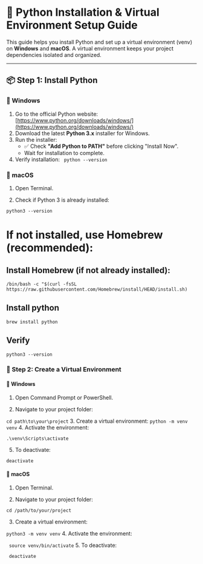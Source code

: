# 🐍 Python Installation & Virtual Environment Setup Guide

This guide helps you install Python and set up a virtual environment (venv) on **Windows** and **macOS**. A virtual environment keeps your project dependencies isolated and organized.

---

## 📦 Step 1: Install Python

### 🔹 Windows

1. Go to the official Python website: [https://www.python.org/downloads/windows/](https://www.python.org/downloads/windows/)
2. Download the latest **Python 3.x** installer for Windows.
3. Run the installer:
   - ✅ Check **"Add Python to PATH"** before clicking "Install Now".
   - Wait for installation to complete.
4. Verify installation:
   ``` python --version```

### 🔹 macOS

1. Open Terminal.

2. Check if Python 3 is already installed:

```python3 --version```

# If not installed, use Homebrew (recommended):

## Install Homebrew (if not already installed):
```/bin/bash -c "$(curl -fsSL https://raw.githubusercontent.com/Homebrew/install/HEAD/install.sh)```

## Install python 
```brew install python```

## Verify 
```python3 --version```

### 🧪 Step 2: Create a Virtual Environment

#### 🔹 Windows

1. Open Command Prompt or PowerShell.

2. Navigate to your project folder:

``` cd path\to\your\project ```
3. Create a virtual environment:
```python -m venv venv```
4. Activate the environment:

```.\venv\Scripts\activate```

5. To deactivate:

 ```deactivate```

#### 🔹 macOS
1. Open Terminal.

2. Navigate to your project folder:

```cd /path/to/your/project```

3. Create a virtual environment:

``` python3 -m venv venv ```
4. Activate the environment:

``` source venv/bin/activate```
5. To deactivate:

``` deactivate```




